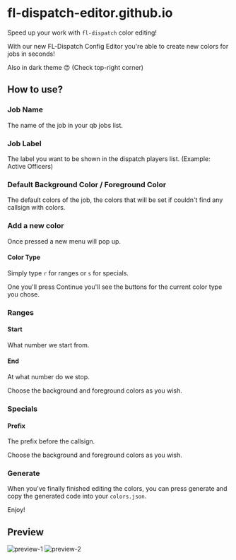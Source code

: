 # fl-dispatch-editor.github.io
Speed up your work with `fl-dispatch` color editing!

With our new FL-Dispatch Config Editor you're able to create new colors for jobs in seconds!

Also in dark theme 😍 (Check top-right corner)

## How to use?

### Job Name
The name of the job in your qb jobs list.

### Job Label
The label you want to be shown in the dispatch players list. (Example: Active Officers)

### Default Background Color / Foreground Color
The default colors of the job, the colors that will be set if couldn't find any callsign with colors.

### Add a new color
Once pressed a new menu will pop up.

#### Color Type
Simply type `r` for ranges or `s` for specials.

One you'll press Continue you'll see the buttons for the current color type you chose.

### Ranges

#### Start
What number we start from.

#### End
At what number do we stop.

Choose the background and foreground colors as you wish.

### Specials

#### Prefix
The prefix before the callsign.

Choose the background and foreground colors as you wish.

### Generate
When you've finally finished editing the colors, you can press generate and copy the generated code into your `colors.json`.

Enjoy!

## Preview
![preview-1](https://media.discordapp.net/attachments/1047244801252270080/1246453667306016878/image.png?ex=665c71f0&is=665b2070&hm=9da6f04fb37992d98adb773e052a64f683218ee397539eff7ce2e71e2251b696&=&format=webp&quality=lossless&width=1920&height=681)
![preview-2](https://media.discordapp.net/attachments/1047244801252270080/1246453667075199037/image.png?ex=665c71f0&is=665b2070&hm=1072eb86adb8c7762837b4a910ae1e2f4c13df6d7940f028772999016acfe2b7&=&format=webp&quality=lossless&width=1920&height=688)
